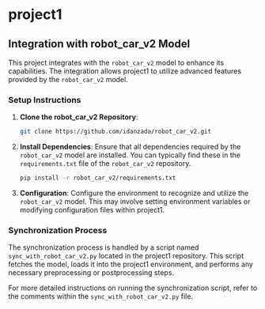 # project1

## Integration with robot_car_v2 Model

This project integrates with the `robot_car_v2` model to enhance its capabilities. The integration allows project1 to utilize advanced features provided by the `robot_car_v2` model.

### Setup Instructions

1. **Clone the robot_car_v2 Repository**:
   ```bash
   git clone https://github.com/idanzada/robot_car_v2.git
   ```

2. **Install Dependencies**:
   Ensure that all dependencies required by the `robot_car_v2` model are installed. You can typically find these in the `requirements.txt` file of the `robot_car_v2` repository.
   ```bash
   pip install -r robot_car_v2/requirements.txt
   ```

3. **Configuration**:
   Configure the environment to recognize and utilize the `robot_car_v2` model. This may involve setting environment variables or modifying configuration files within project1.

### Synchronization Process

The synchronization process is handled by a script named `sync_with_robot_car_v2.py` located in the project1 repository. This script fetches the model, loads it into the project1 environment, and performs any necessary preprocessing or postprocessing steps.

For more detailed instructions on running the synchronization script, refer to the comments within the `sync_with_robot_car_v2.py` file.